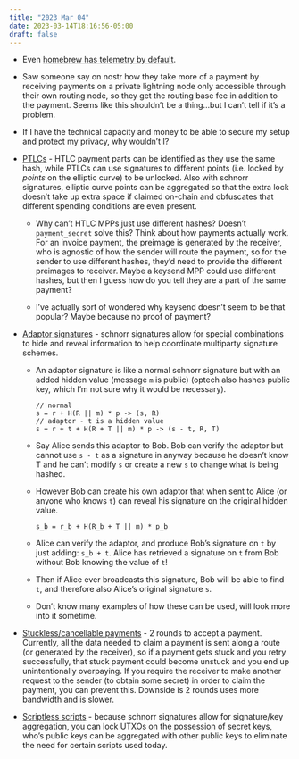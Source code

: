 ```yaml
---
title: "2023 Mar 04"
date: 2023-03-14T18:16:56-05:00
draft: false
---
```


- Even [homebrew has telemetry by default](https://github.com/drduh/macOS-Security-and-Privacy-Guide/#homebrew).

- Saw someone say on nostr how they take more of a payment by receiving payments on a private lightning node only accessible through their own routing node, so they get the routing base fee in addition to the payment. Seems like this shouldn’t be a thing…but I can’t tell if it’s a problem.
- If I have the technical capacity and money to be able to secure my setup and protect my privacy, why wouldn’t I?
- [PTLCs](https://bitcoinops.org/en/topics/ptlc/) - HTLC payment parts can be identified as they use the same hash, while PTLCs can use signatures to different points (i.e. locked by *points* on the elliptic curve) to be unlocked. Also with schnorr signatures, elliptic curve points can be aggregated so that the extra lock doesn’t take up extra space if claimed on-chain and obfuscates that different spending conditions are even present.
    - Why can’t HTLC MPPs just use different hashes? Doesn’t `payment_secret` solve this? Think about how payments actually work. For an invoice payment, the preimage is generated by the receiver, who is agnostic of how the sender will route the payment, so for the sender to use different hashes, they’d need to provide the different preimages to receiver. Maybe a keysend MPP could use different hashes, but then I guess how do you tell they are a part of the same payment?

    - I’ve actually sort of wondered why keysend doesn’t seem to be that popular? Maybe because no proof of payment?
- [Adaptor signatures](https://bitcoinops.org/en/topics/adaptor-signatures/) - schnorr signatures allow for special combinations to hide and reveal information to help coordinate multiparty signature schemes.
    - An adaptor signature is like a normal schnorr signature but with an added hidden value (message `m` is public) (optech also hashes public key, which I’m not sure why it would be necessary).
        
        ```
        // normal
        s = r + H(R || m) * p -> (s, R)
        // adaptor - t is a hidden value
        s = r + t + H(R + T || m) * p -> (s - t, R, T)
        ```
        
    - Say Alice sends this adaptor to Bob. Bob can verify the adaptor but cannot use `s - t` as a signature in anyway because he doesn’t know T and he can’t modify `s` or create a new `s` to change what is being hashed.

    - However Bob can create his own adaptor that when sent to Alice (or anyone who knows `t`) can reveal his signature on the original hidden value.
        
        ```
        s_b = r_b + H(R_b + T || m) * p_b
        ```
        
    - Alice can verify the adaptor, and produce Bob’s signature on `t` by just adding: `s_b + t`. Alice has retrieved a signature on `t` from Bob without Bob knowing the value of `t`!
    - Then if Alice ever broadcasts this signature, Bob will be able to find `t`, and therefore also Alice’s original signature `s`.
    - Don’t know many examples of how these can be used, will look more into it sometime.
- [Stuckless/cancellable payments](https://github.com/BlockstreamResearch/scriptless-scripts/blob/master/md/multi-hop-locks.md#cancellable-payments) - 2 rounds to accept a payment. Currently, all the data needed to claim a payment is sent along a route (or generated by the receiver), so if a payment gets stuck and you retry successfully, that stuck payment could become unstuck and you end up unintentionally overpaying. If you require the receiver to make another request to the sender (to obtain some secret) in order to claim the payment, you can prevent this. Downside is 2 rounds uses more bandwidth and is slower.
- [Scriptless scripts](https://github.com/BlockstreamResearch/scriptless-scripts) - because schnorr signatures allow for signature/key aggregation, you can lock UTXOs on the possession of secret keys, who’s public keys can be aggregated with other public keys to eliminate the need for certain scripts used today.

